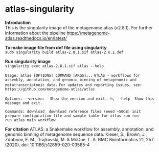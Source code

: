 # atlas-singularity
<p align="justify">

**Introduction** \
This is the singularity image of the metagenome atlas (v2.8.1). For further information about the pipeline https://metagenome-atlas.readthedocs.io/en/latest/

**To make image file from def file using singularity** \
`sudo singularity build atlas-2.8.1.sif atlas-2.8.1.def`

**Run singularity image** \
`singularity exec atlas-2.8.1.sif atlas --help`

`Usage: atlas [OPTIONS] COMMAND [ARGS]...`
`ATLAS - workflows for assembly, annotation, and genomic binning of metagenomic and metatranscriptomic data.`
`For updates and reporting issues, see: https://github.com/metagenome-atlas/atlas`
  
`Options:`
  `--version   Show the version and exit.`
  `-h, --help  Show this message and exit.`

`Commands:
  download  download reference files (need ~50GB)
  init      prepare configuration file and sample table for atlas run
  run       run atlas main workflow`

**For citation**
ATLAS: a Snakemake workflow for assembly, annotation, and genomic binning of metagenome sequence data. Kieser, S., Brown, J., Zdobnov, E. M., Trajkovski, M. & McCue, L. A. BMC Bioinformatics 21, 257 (2020). doi: 10.1186/s12859-020-03585-4
